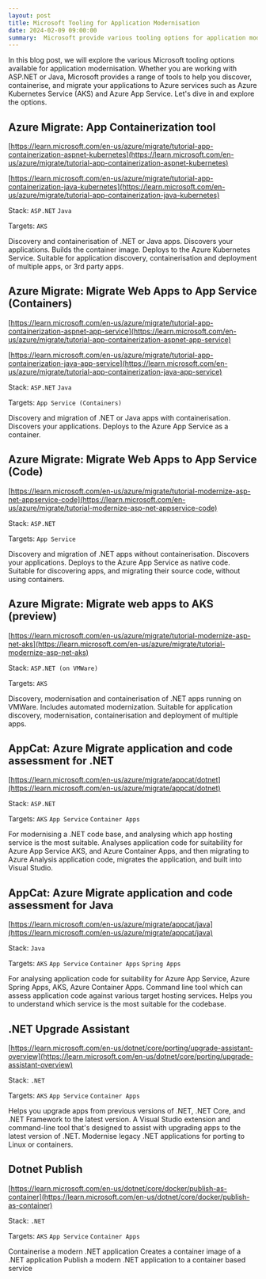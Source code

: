 ```yaml
---
layout: post
title: Microsoft Tooling for Application Modernisation
date: 2024-02-09 09:00:00
summary:  Microsoft provide various tooling options for application modernisation. Whether you are working with ASP.NET or Java, Microsoft provides a range of tools to help you discover, containerise, and migrate your applications to Azure 
---
```


In this blog post, we will explore the various Microsoft tooling options available for application modernisation. Whether you are working with ASP.NET or Java, Microsoft provides a range of tools to help you discover, containerise, and migrate your applications to Azure services such as Azure Kubernetes Service (AKS) and Azure App Service. Let's dive in and explore the options.

## Azure Migrate: App Containerization tool

[https://learn.microsoft.com/en-us/azure/migrate/tutorial-app-containerization-aspnet-kubernetes](https://learn.microsoft.com/en-us/azure/migrate/tutorial-app-containerization-aspnet-kubernetes)

[https://learn.microsoft.com/en-us/azure/migrate/tutorial-app-containerization-java-kubernetes](https://learn.microsoft.com/en-us/azure/migrate/tutorial-app-containerization-java-kubernetes)

Stack: `ASP.NET` `Java`

Targets: `AKS`

Discovery and containerisation of .NET or Java apps. Discovers your applications. Builds the container image. Deploys to the Azure Kubernetes Service. Suitable for application discovery, containerisation and deployment of multiple apps, or 3rd party apps.


## Azure Migrate: Migrate Web Apps to App Service (Containers)

[https://learn.microsoft.com/en-us/azure/migrate/tutorial-app-containerization-aspnet-app-service](https://learn.microsoft.com/en-us/azure/migrate/tutorial-app-containerization-aspnet-app-service)

[https://learn.microsoft.com/en-us/azure/migrate/tutorial-app-containerization-java-app-service](https://learn.microsoft.com/en-us/azure/migrate/tutorial-app-containerization-java-app-service)

Stack: `ASP.NET` `Java`

Targets: `App Service (Containers)`

Discovery and migration of .NET or Java apps with containerisation. Discovers your applications. Deploys to the Azure App Service as a container.

## Azure Migrate: Migrate Web Apps to App Service (Code)

[https://learn.microsoft.com/en-us/azure/migrate/tutorial-modernize-asp-net-appservice-code](https://learn.microsoft.com/en-us/azure/migrate/tutorial-modernize-asp-net-appservice-code)

Stack: `ASP.NET`

Targets: `App Service`

Discovery and migration of .NET apps without containerisation. Discovers your applications. Deploys to the Azure App Service as native code. Suitable for discovering apps, and migrating their source code, without using containers.

## Azure Migrate: Migrate web apps to AKS (preview)

[https://learn.microsoft.com/en-us/azure/migrate/tutorial-modernize-asp-net-aks](https://learn.microsoft.com/en-us/azure/migrate/tutorial-modernize-asp-net-aks)

Stack: `ASP.NET (on VMWare)`

Targets: `AKS`

Discovery, modernisation and containerisation of .NET apps running on VMWare. Includes automated modernization. Suitable for application discovery, modernisation, containerisation and deployment of multiple apps.

## AppCat: Azure Migrate application and code assessment for .NET

[https://learn.microsoft.com/en-us/azure/migrate/appcat/dotnet](https://learn.microsoft.com/en-us/azure/migrate/appcat/dotnet)

Stack: `ASP.NET`

Targets: `AKS` `App Service` `Container Apps`

For modernising a .NET code base, and analysing which app hosting service is the most suitable. Analyses application code for suitability for Azure App Service AKS, and Azure Container Apps, and then migrating to Azure Analysis application code, migrates the application, and built into Visual Studio.

## AppCat: Azure Migrate application and code assessment for Java

[https://learn.microsoft.com/en-us/azure/migrate/appcat/java](https://learn.microsoft.com/en-us/azure/migrate/appcat/java)

Stack: `Java`

Targets: `AKS` `App Service` `Container Apps` `Spring Apps`

For analysing application code for suitability for Azure App Service, Azure Spring Apps, AKS, Azure Container Apps. Command line tool which can assess application code against various target hosting services. Helps you to understand which service is the most suitable for the codebase.

## .NET Upgrade Assistant

[https://learn.microsoft.com/en-us/dotnet/core/porting/upgrade-assistant-overview](https://learn.microsoft.com/en-us/dotnet/core/porting/upgrade-assistant-overview)

Stack: `.NET`

Targets: `AKS` `App Service` `Container Apps`

Helps you upgrade apps from previous versions of .NET, .NET Core, and .NET Framework to the latest version. A Visual Studio extension and command-line tool that's designed to assist with upgrading apps to the latest version of .NET. Modernise legacy .NET applications for porting to Linux or containers.

## Dotnet Publish

[https://learn.microsoft.com/en-us/dotnet/core/docker/publish-as-container](https://learn.microsoft.com/en-us/dotnet/core/docker/publish-as-container)

Stack: `.NET`

Targets: `AKS` `App Service` `Container Apps`

Containerise a modern .NET application Creates a container image of a .NET application Publish a modern .NET application to a container based service

